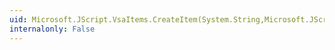 ```yaml
---
uid: Microsoft.JScript.VsaItems.CreateItem(System.String,Microsoft.JScript.Vsa.JSVsaItemType,Microsoft.JScript.Vsa.JSVsaItemFlag)
internalonly: False
---
```

